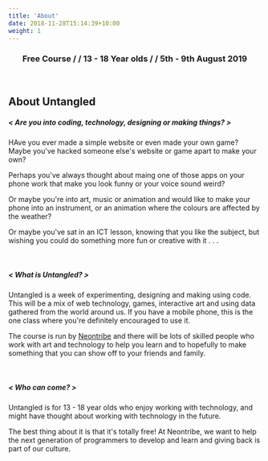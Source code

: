 ```yaml
---
title: 'About'
date: 2018-11-28T15:14:39+10:00
weight: 1
---
```


<div class="banner">
    <h3 style="text-align: center;">Free Course / /  13 - 18 Year olds / / 5th - 9th August 2019</h3>
</div>

<br/>

## About Untangled

##### < Are you into coding, technology, designing or making things? >

HAve you ever made a simple website or even made your own game? Maybe you've hacked someone else's website or game apart to make your own?

Perhaps you've always thought about maing one of those apps on your phone work that make you look funny or your voice sound weird?

Or maybe you're into art, music or animation and would like to make your phone into an instrument, or an animation where the colours are affected by the weather?

Or maybe you've sat in an ICT lesson, knowing that you like the subject, but wishing you could do something more fun or creative with it . . .

<br>

##### < What is Untangled? >

Untangled is a week of experimenting, designing and making using code. This will be a mix of web technology, games, interactive art and using data gathered from the world around us. If you have a mobile phone, this is the one class where you're definitely encouraged to use it.

The course is run by [Neontribe](https://www.neontribe.co.uk/) and there will be lots of skilled people who work with art and technology to help you learn and to hopefully to make something that you can show off to your friends and family.

<br>

##### < Who can come? >

Untangled is for 13 - 18 year olds who enjoy working with technology, and might have thought about working with technology in the future.

The best thing about it is that it's totally free! At Neontribe, we want to help the next generation of programmers to develop and learn and giving back is part of our culture.
